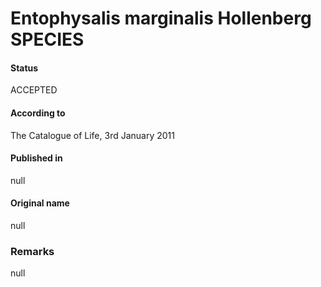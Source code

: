 # Entophysalis marginalis Hollenberg SPECIES

#### Status
ACCEPTED

#### According to
The Catalogue of Life, 3rd January 2011

#### Published in
null

#### Original name
null

### Remarks
null